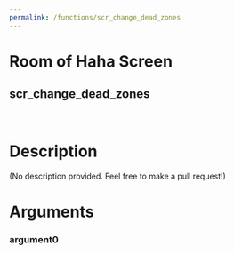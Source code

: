 ```yaml
---
permalink: /functions/scr_change_dead_zones
---
```

# Room of Haha Screen  
## scr_change_dead_zones  
&nbsp;  
# Description  
(No description provided. Feel free to make a pull request!) 
&nbsp;  
# Arguments
### argument0

&nbsp;  


